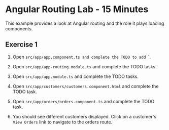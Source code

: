 # Angular Routing Lab - 15 Minutes

This example provides a look at Angular routing and the role it plays loading components.

## Exercise 1

1. Open `src/app/app.component.ts and complete the TODO to add `<router-outlet>`.

2. Open `src/app/app-routing.module.ts` and complete the TODO tasks.

3. Open `src/app/app.module.ts` and complete the TODO tasks.

4. Open `src/app/customers/customers.component.html` and complete the TODO task.

5. Open `src/app/orders/orders.component.ts` and complete the TODO task.

6. You should see different customers displayed. Click on a customer's
   `View Orders` link to navigate to the orders route.    